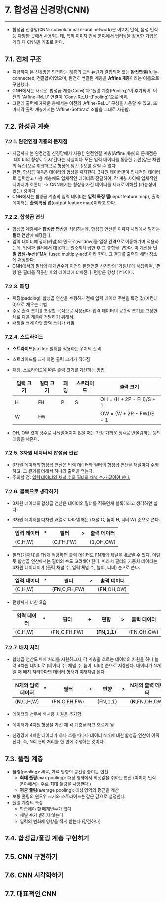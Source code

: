 # 7. 합성곱 신경망(CNN)

---

- 합성곱 신경망(CNN: convolutional neural network)은 이미지 인식, 음성 인식 등 다양한 곳에서 사용되는데, 특히 이미지 인식 분야에서 딥러닝을 활용한 기법은 거의 다 CNN을 기초로 한다.



## 7.1. 전체 구조

- 지금까지 본 신경망은 인접하는 계층의 모든 뉴런과 결합되어 있는 **완전연결**(fully-connected, 전결합)이었으며, 완전히 연결된 계층을 **Affine 계층**이라는 이름으로 구현했다.
- CNN에서는 새로운 '합성곱 계층(Conv)'과 '풀링 계층(Pooling)'이 추가되어, 이전의 'Affine-ReLU' 연결이 '<u>Conv-ReLU-(Pooling)</u>'으로 바뀜.
- 그런데 출력에 가까운 층에서는 이전의 'Affine-ReLU' 구성을 사용할 수 있고, 또 마지막 출력 계층에서는 'Affine-Softmax' 조합을 그대로 사용함.



## 7.2. 합성곱 계층

### 7.2.1. 완전연결 계층의 문제점

- 지금까지 본 완전연결 신경망에서 사용한 완전연결 계층(Affine 계층)의 문제점은 '데이터의 형상이 무시'된다는 사실이다. 모든 입력 데이터를 동등한 뉴런(같은 차원의 뉴런)으로 취급하므로 형상에 담긴 정보를 살릴 수 없다.
- 한편, 합성곱 계층은 데이터의 형상을 유지한다. 3차원 데이터같이 입체적인 데이터로 입력받고 다음 계층에도 입체적인 데이터로 전달하여, 각 계층 사이에 입체적인 데이터가 흐른다. -> CNN에서는 형상을 가진 데이터를 제대로 이해할 (가능성이 있는) 것이다.
- CNN에서는 합성곱 계층의 입력 데이터는 **입력 특징 맵**(input feature map), 출력 데이터는 **출력 특징 맵**(output feature map)이라고 한다.

### 7.2.2. 합성곱 연산

- 합성곱 계층에서 **합성곱 연산**을 처리하는데, 합성곱 연산은 이미지 처리에서 말하는 **필터 연산**에 해당된다.
- 입력 데이터에 필터(커널)의 윈도우(window)를 일정 간격으로 이동해가며 적용하는데, 입력과 필터에서 대응하는 원소끼리 곱한 후 그 총합을 구한다. 이 계산을 **단일 곱셈-누산**(FMA: fused multiply-add)이라 한다. 그 결과를 출력의 해당 장소에 저장한다.
- CNN에서의 필터의 매개변수가 이전의 완전연결 신경망의 '가중치'에 해당하며, '편향'은 필터를 적용한 후의 데이터에 더해진다. 편향은 항상 (1*1)이다.

### 7.2.3. 패딩

- **패딩**(padding): 합성곱 연산을 수행하기 전에 입력 데이터 주변을 특정 값(예컨대 0)으로 채우는 기법
- 주로 출력 크기를 조정할 목적으로 사용된다. 입력 데이터의 공간적 크기를 고정한 채로 다음 계층에 전달하기 위해서.
- 패딩을 크게 하면 출력 크기가 커짐

### 7.2.4. 스트라이드

- **스트라이드**(stride): 필터를 적용하는 위치의 간격
- 스트라이드를 크게 하면 출력 크기가 작아짐

- 패딩, 스트라이드에 따른 출력 크기를 계산하는 방법

  | 입력 크기 | 필터 크기 | 패딩 | 스트라이드 | 출력 크기                |
  | --------- | --------- | ---- | ---------- | ------------------------ |
  | H         | FH        | P    | S          | OH = (H + 2P - FH)/S + 1 |
  | W         | FW        |      |            | OW = (W + 2P - FW)/S + 1 |

- OH, OW 값이 정수로 나눠떨어지지 않을 때는 가장 가까운 정수로 반올림하는 등의 대응을 해준다.

### 7.2.5. 3차원 데이터의 합성곱 연산

- 3차원 데이터의 합성곱 연산은 입력 데이터와 필터의 합성곱 연산을 채널마다 수행하고, 그 결과를 더해서 하나의 출력을 얻는다.
- 주의할 점: <u>입력 데이터의 채널 수와 필터의 채널 수가 같아야 한다.</u>

### 7.2.6. 블록으로 생각하기

- 3차원 데이터의 합성곱 연산은 데이터와 필터를 직육면체 블록이라고 생각하면 쉽다.

- 3차원 데이터를 다차원 배열로 나타낼 때는 (채널 C, 높이 H, 너비 W) 순으로 쓴다.

  | 입력 데이터 | *    | 필터      | >    | 출력 데이터 |
  | ----------- | ---- | --------- | ---- | ----------- |
  | (C,H,W)     |      | (C,FH,FW) |      | (1,OH,OW)   |

- 필터(가중치)를 FN개 적용하면 출력 데이터도 FN개의 채널을 내보낼 수 있다. 이렇듯 합성곱 연산에서는 필터의 수도 고려해야 한다. 따라서 필터의 가중치 데이터는 4차원 데이터이며 (출력 채널 수, 입력 채널 수, 높이, 너비) 순으로 쓴다.

  | 입력 데이터 | *    | 필터             | >    | 출력 데이터    |
  | ----------- | ---- | ---------------- | ---- | -------------- |
  | (C,H,W)     |      | (**FN**,C,FH,FW) |      | (**FN**,OH,OW) |

- 편향까지 더한 모습

  | 입력 데이터 | *    | 필터         | +    | 편향         | >    | 출력 데이터 |
  | ----------- | ---- | ------------ | ---- | ------------ | ---- | ----------- |
  | (C,H,W)     |      | (FN,C,FH,FW) |      | **(FN,1,1)** |      | (FN,OH,OW)  |

### 7.2.7. 배치 처리

- 합성곱 연산도 배치 처리를 지원하고자, 각 계층을 흐르는 데이터의 차원을 하나 늘려 4차원 데이터로 (데이터 수, 채널 수, 높이, 너비) 순으로 저장한다. 데이터가 N개일 때 배치 처리한다면 데이터 형태가 아래처럼 된다.

  | N개의 입력 데이터 | *    | 필터         | +    | 편향     | >    | N개의 출력 데이터 |
  | ----------------- | ---- | ------------ | ---- | -------- | ---- | ----------------- |
  | (**N**,C,H,W)     |      | (FN,C,FH,FW) |      | (FN,1,1) |      | (**N**,FN,OH,OW)  |

- 데이터의 선두에 배치용 차원을 추가함

- 데이터가 4차원 형상을 가진 채 각 계층을 타고 흐르게 됨

- 신경망에 4차원 데이터가 하나 흐를 때마다 데이터 N개에 대한 합성곱 연산이 이뤄진다. 즉, N회 분의 처리를 한 번에 수행하는 것이다.



## 7.3. 풀링 계층

- **풀링**(pooling): 세로, 가로 방향의 공간을 줄이는 연산
  - **최대 풀링**(max pooling): 대상 영역에서 최댓값을 취하는 연산 (이미지 인식 분야에서는 주로 최대 풀링을 사용한다.)
  - **평균 풀링**(average pooling): 대상 영역의 평균을 계산
- 보통 풀링의 윈도우 크기와 스트라이드는 같은 값으로 설정한다.
- 풀링 계층의 특징
  - 학습해야 할 매개변수가 없다
  - 채널 수가 변하지 않는다
  - 입력의 변화에 영향을 적게 받는다 (강건하다)



## 7.4. 합성곱/풀링 계층 구현하기



## 7.5. CNN 구현하기



## 7.6. CNN 시각화하기



## 7.7. 대표적인 CNN


